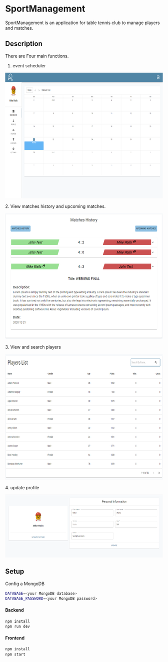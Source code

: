 # SportManagement
SportManagement is an application for table tennis club to manage players and matches. 

## Description
There are Four main functions.
1. event scheduler
<p align="center">
<img src='image/schdule.PNG' width='650' height='400' />
<p>
2. View matches history and upcoming matches. 
<p align="center">
<img src='image/matchesHistory.PNG' width='650' height='400' />
<p>
3. View and search players
<p align="center">
<img src='image/ViewPlayers.PNG' width='650' height='400' />
<p>
4. update profile
<p align="center">
<img src='image/updateProfile.PNG' width='650' height='200' />
<p>


##  Setup
Config a MongoDB
```bash
DATABASE=<your MongoDB database>
DATABASE_PASSWORD=<your MongoDB password>
```
#### Backend 
```bash
npm install
npm run dev
```
#### Frontend 
```bash
npm install
npm start
```
